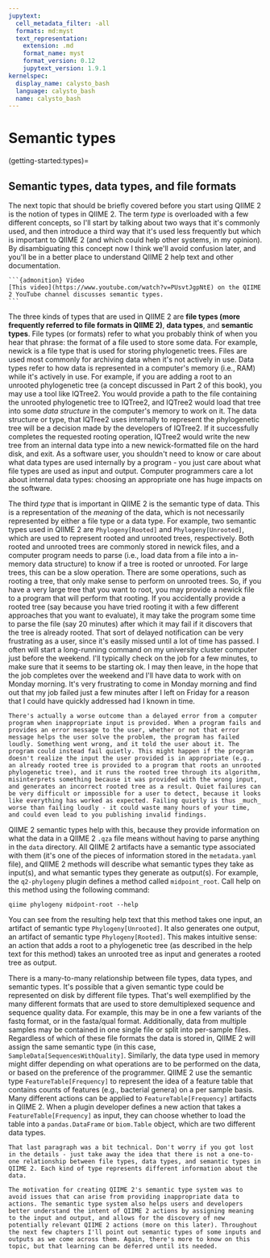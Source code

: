 ```yaml
---
jupytext:
  cell_metadata_filter: -all
  formats: md:myst
  text_representation:
    extension: .md
    format_name: myst
    format_version: 0.12
    jupytext_version: 1.9.1
kernelspec:
  display_name: calysto_bash
  language: calysto_bash
  name: calysto_bash
---
```


# Semantic types

(getting-started:types)=
## Semantic types, data types, and file formats 

The next topic that should be briefly covered before you start using QIIME 2 is the notion of types in QIIME 2. The term _type_ is 
overloaded with a few different concepts, so I'll start by talking about two ways that it's commonly used, and then introduce a third way that it's used less frequently but which is important to QIIME 2 (and which could help other systems, in my opinion). By disambiguating this concept now I think we'll avoid confusion later, and you'll be in a better place to understand QIIME 2 help text and other documentation. 

````{margin}
```{admonition} Video
[This video](https://www.youtube.com/watch?v=PUsvtJgpNtE) on the QIIME 2 YouTube channel discusses semantic types.
```
````

The three kinds of types that are used in QIIME 2 are **file types (more frequently referred to file formats in QIIME 2)**, **data types**, and **semantic types**. File types (or formats) refer to what you probably think of when you hear that phrase: the format of a file used to store some data. For example, newick is a file type that is used for storing phylogenetic trees. Files are used most commonly for archiving data when it's not actively in use. Data types refer to how data is represented in a computer's memory (i.e., RAM) while it's actively in use. For example, if you are adding a root to an unrooted phylogenetic tree (a concept discussed in Part 2 of this book), you may use a tool like IQTree2. You would provide a path to the file containing the unrooted phylogenetic tree to IQTree2, and IQTree2 would load that tree into some _data structure_ in the computer's memory to work on it. The data structure or type, that IQTree2 uses internally to represent the phylogenetic tree will be a decision made by the developers of IQTree2. If it successfully completes the requested rooting operation, IQTree2 would write the new tree from an internal data type into a new newick-formatted file on the hard disk, and exit. As a software user, you shouldn't need to know or care about what data types are used internally by a program - you just care about what file types are used as input and output. Computer programmers care a lot about internal data types: choosing an appropriate one has huge impacts on the software. 

The third _type_ that is important in QIIME 2 is the semantic type of data. This is a representation of the _meaning_ of the data, which is not necessarily represented by either a file type or a data type. For example, two semantic types used in QIIME 2 are `Phylogeny[Rooted]` and `Phylogeny[Unrooted]`, which are used to represent rooted and unrooted trees, respectively. Both rooted and unrooted trees are commonly stored in newick files, and a computer program needs to parse (i.e., load data from a file into a in-memory data structure) to know if a tree is rooted or unrooted. For large trees, this can be a slow operation. There are some operations, such as rooting a tree, that only make sense to perform on unrooted trees. So, if you have a very large tree that you want to root, you may provide a newick file to a program that will perform that rooting. If you accidentally provide a rooted tree (say because you have tried rooting it with a few different approaches that you want to evaluate), it may take the program some time to parse the file (say 20 minutes) after which it may fail if it discovers that the tree is already rooted. That sort of delayed notification can be very frustrating as a user, since it's easily missed until a lot of time has passed. I often will start a long-running command on my university cluster computer just before the weekend. I'll typically check on the job for a few minutes, to make sure that it seems to be starting ok. I may then leave, in the hope that the job completes over the weekend and I'll have data to work with on Monday morning. It's very frustrating to come in Monday morning and find out that my job failed just a few minutes after I left on Friday for a reason that I could have quickly addressed had I known in time. 

```{warning}
There's actually a worse outcome than a delayed error from a computer program when inappropriate input is provided. When a program fails and provides an error message to the user, whether or not that error message helps the user solve the problem, the program has failed loudly. Something went wrong, and it told the user about it. The program could instead fail quietly. This might happen if the program doesn't realize the input the user provided is in appropriate (e.g., an already rooted tree is provided to a program that roots an unrooted phylogenetic tree), and it runs the rooted tree through its algorithm, misinterprets something because it was provided with the wrong input, and generates an incorrect rooted tree as a result. Quiet failures can be very difficult or impossible for a user to detect, because it looks like everything has worked as expected. Failing quietly is thus _much_ worse than failing loudly - it could waste many hours of your time, and could even lead to you publishing invalid findings.
```

QIIME 2 semantic types help with this, because they provide information on what the data in a QIIME 2 `.qza` file means without having to parse anything in the `data` directory. All QIIME 2 artifacts have a semantic type associated with them (it's one of the pieces of information stored in the `metadata.yaml` file), and QIIME 2 methods will describe what semantic types they take as input(s), and what semantic types they generate as output(s). For example, the `q2-phylogeny` plugin defines a method called `midpoint_root`. Call help on this method using the following command:

```{code-cell}
qiime phylogeny midpoint-root --help
```

You can see from the resulting help text that this method takes one input, an artifact of semantic type `Phylogeny[Unrooted]`. It also generates one output, an artifact of semantic type `Phylogeny[Rooted]`. This makes intuitive sense: an action that adds a root to a phylogenetic tree (as described in the help text for this method) takes an unrooted tree as input and generates a rooted tree as output. 

There is a many-to-many relationship between file types, data types, and semantic types. It's possible that a given semantic type could be represented on disk by different file types. That's well exemplified by the many different formats that are used to store demultiplexed sequence and sequence quality data. For example, this may be in one a few variants of the fastq format, or in the fasta/qual format. Additionally, data from multiple samples may be contained in one single file or split into per-sample files. Regardless of which of these file formats the data is stored in, QIIME 2 will assign the same semantic type (in this case, `SampleData[SequencesWithQuality]`. Similarly, the data type used in memory might differ depending on what operations are to be performed on the data, or based on the preference of the programmer. QIIME 2 use the semantic type `FeatureTable[Frequency]` to represent the idea of a feature table that contains counts of features (e.g., bacterial genera) on a per sample basis. Many different actions can be applied to `FeatureTable[Frequency]` artifacts in QIIME 2. When a plugin developer defines a new action that takes a `FeatureTable[Frequency]` as input, they can choose whether to load the table into a `pandas.DataFrame` or `biom.Table` object, which are two different data types.

```{note}
That last paragraph was a bit technical. Don't worry if you got lost in the details - just take away the idea that there is not a one-to-one relationship between file types, data types, and semantic types in QIIME 2. Each kind of type represents different information about the data.     

The motivation for creating QIIME 2's semantic type system was to avoid issues that can arise from providing inappropriate data to actions. The semantic type system also helps users and developers better understand the intent of QIIME 2 actions by assigning meaning to the input and output, and allows for the discovery of new potentially relevant QIIME 2 actions (more on this later). Throughout the next few chapters I'll point out semantic types of some inputs and outputs as we come across them. Again, there's more to know on this topic, but that learning can be deferred until its needed.      
```
